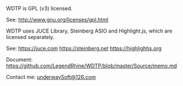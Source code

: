 ﻿WDTP is GPL (v3) licensed.

See: http://www.gnu.org/licenses/gpl.html

WDTP uses JUCE Library, Steinberg ASIO and Highlight.js, which are licensed separately. 

See: https://juce.com  https://steinberg.net  https://highlightjs.org 

Document: https://github.com/LegendRhine/WDTP/blob/master/Source/memo.md

Contact me: underwaySoft@126.com
